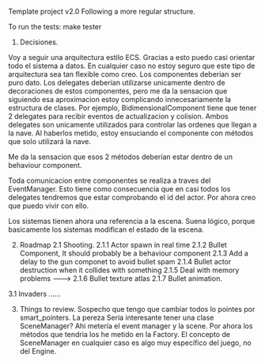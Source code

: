 Template project v2.0
Following a more regular structure.

To run the tests:
make tester


1. Decisiones.

Voy a seguir una arquitectura estilo ECS. Gracias a esto puedo casi orientar todo el sistema a datos. En cualquier caso no estoy seguro que este tipo de arquitectura sea tan flexible como creo. Los componentes deberian ser puro dato.
Los delegates deberían utilizarse unicamente dentro de decoraciones de estos componentes, pero me da la sensacion que siguiendo esa aproximacion estoy complicando innecesariamente la estructura de clases.
Por ejemplo, BidimensionalComponent tiene que tener 2 delegates para recibir eventos de actualizacion y colision. Ambos delegates son unicamente utilizados para controlar las ordenes que llegan a la nave.
Al haberlos metido, estoy ensuciando el componente con métodos que solo utilizará la nave.

Me da la sensacion que esos 2 métodos deberían estar dentro de un behaviour component.

Toda comunicacion entre componentes se realiza a traves del EventManager. Esto tiene como consecuencia que en casi todos los delegates tendremos
que estar comprobando el id del actor. Por ahora creo que puedo vivir con ello.


Los sistemas tienen ahora una referencia a la escena. Suena lógico, porque basicamente los sistemas modifican el estado de la escena.


2. Roadmap
2.1 Shooting.
    2.1.1 Actor spawn in real time
    2.1.2 Bullet Component, It should probably be a behaviour component
    2.1.3 Add a delay to the gun componet to avoid bullet spam
    2.1.4 Bullet actor destruction when it collides with something
    2.1.5 Deal with memory problems
    --->
    2.1.6 Bullet texture atlas
    2.1.7 Bullet animation.

3.1 Invaders
    ......


3. Things to review.
    Sospecho que tengo que cambiar todos lo pointes por smart_pointers. La pereza
    Seria interesante tener una clase SceneManager? Ahi metería el event manager y la scene. 
    Por ahora los métodos que tendria los he metido en la Factory.
    El concepto de SceneManager en cualquier caso es algo muy específico del juego, no del Engine.
    